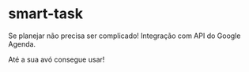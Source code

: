 # smart-task

Se planejar não precisa ser complicado!
Integração com API do Google Agenda.

Até a sua avó consegue usar!
